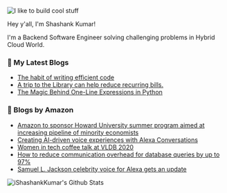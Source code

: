![I like to build cool stuff](https://res.cloudinary.com/dt8g3rhcy/image/upload/v1595929574/i_like_to_build_cool_shit._1_nzbwjh.png)

Hey y'all, I'm Shashank Kumar! 

I'm a Backend Software Engineer solving challenging problems in Hybrid Cloud World.

### 📕 My Latest Blogs
<!-- BLOG-POST-LIST:START -->
- [The habit of writing efficient code](https://medium.com/@ishashankkumar/the-habit-of-writing-efficient-code-153b05f04269?source=rss-d24dda280d5f------2)
- [A trip to the Library can help reduce recurring bills.](https://medium.com/swlh/a-trip-to-the-library-can-help-reduce-recurring-bills-23bca495cdf5?source=rss-d24dda280d5f------2)
- [The Magic Behind One-Line Expressions in Python](https://medium.com/swlh/the-magic-behind-one-line-expressions-in-python-816c10180c5c?source=rss-d24dda280d5f------2)
<!-- BLOG-POST-LIST:END -->

### 📕 Blogs by Amazon
<!-- AMAZON-BLOG-POST-LIST:START -->
- [Amazon to sponsor Howard University summer program aimed at increasing pipeline of minority economists](https://www.amazon.science/latest-news/amazon-to-sponsor-howard-university-summer-program-aimed-at-increasing-pipeline-of-minority-economists)
- [Creating AI-driven voice experiences with Alexa Conversations](https://www.amazon.science/videos-webinars/conversational-AI-alexa-dialogue-management)
- [Women in tech coffee talk at VLDB 2020](https://www.amazon.science/videos-webinars/women-in-tech-coffee-talk-at-vldb-2020)
- [How to reduce communication overhead for database queries by up to 97%](https://www.amazon.science/blog/how-to-reduce-communication-overhead-for-database-queries-by-up-to-97)
- [Samuel L. Jackson celebrity voice for Alexa gets an update](https://www.amazon.science/latest-news/samuel-l-jackson-celebrity-voice-for-alexa-gets-an-update)
<!-- AMAZON-BLOG-POST-LIST:END -->



<img align="center" alt="iShashankKumar's Github Stats" src="https://github-readme-stats.vercel.app/api?username=ishashankkumar&show_icons=true&hide_border=true" />
